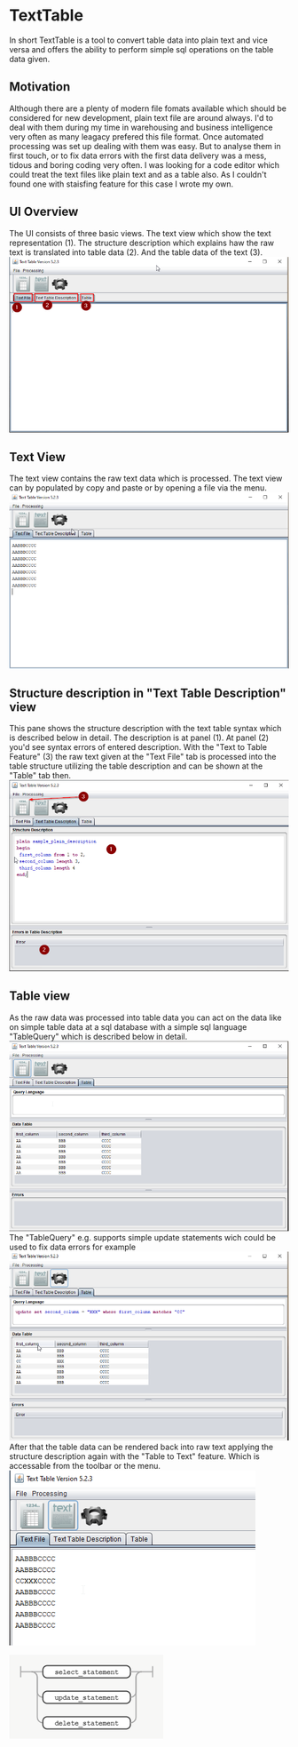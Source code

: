 # TextTable
In short TextTable is a tool to convert table data into plain text and vice versa and offers the ability to perform simple sql operations on the table data given.
## Motivation
Although there are a plenty of modern file fomats available which should be considered for new development, plain text file are around always. I'd to deal with them during my time in warehousing and business intelligence very often as many leagacy prefered this file format. Once automated processing was set up dealing with them was easy. But to analyse them in first touch, or to fix data errors with the first data delivery was a mess, tidous and boring coding very often.
I was looking for a code editor which could treat the text files like plain text and as a table also. As I couldn't found one with staisfing feature for this case I wrote my own.


## UI Overview
The UI consists of three basic views. The text view which show the text representation (1). The structure description which explains haw the raw text is translated into table data (2). And the table data of the text (3).
![overview](https://raw.githubusercontent.com/franzreitmayer/TextTable/media/media/overview.png)

## Text View
The text view contains the raw text data which is processed. The text view can by populated by copy and paste or by opening a file via the menu.
![textview](https://raw.githubusercontent.com/franzreitmayer/TextTable/media/media/text-view.png)

## Structure description in "Text Table Description" view 
This pane shows the structure description with the text table syntax which is described below in detail. The description is at panel (1). At panel (2) you'd see syntax errors of entered description. With the "Text to Table Feature" (3) the raw text given at the "Text File" tab is processed into the table structure utilizing the table description and can be shown at the "Table" tab then.
![textview](https://raw.githubusercontent.com/franzreitmayer/TextTable/media/media/description-view.png)

## Table view
As the raw data was processed into table data you can act on the data like on simple table data at a sql database with a simple sql language "TableQuery" which is described below in detail.
![table view 01](https://raw.githubusercontent.com/franzreitmayer/TextTable/media/media/table-view-01.png)
The "TableQuery" e.g. supports simple update statements wich could be used to fix data errors for example
![table view 02](https://raw.githubusercontent.com/franzreitmayer/TextTable/media/media/table-view-02.png)
After that the table data can be rendered back into raw text applying the structure description again with the "Table to Text" feature. Which is accessable from the toolbar or the menu.
![text view 02](https://raw.githubusercontent.com/franzreitmayer/TextTable/media/media/text-view-02.png)




![statement](https://raw.githubusercontent.com/franzreitmayer/TextTable/media/media/statement.png)